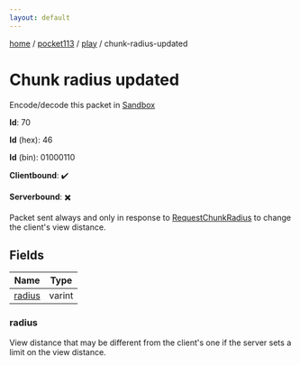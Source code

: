 ```yaml
---
layout: default
---
```


[home](/)  /  [pocket113](/protocol/pocket113)  /  [play](/protocol/pocket113/play)  /  chunk-radius-updated

# Chunk radius updated

Encode/decode this packet in [Sandbox](../../../sandbox/pocket113#play.chunk_radius_updated)

**Id**: 70

**Id** (hex): 46

**Id** (bin): 01000110

**Clientbound**: ✔️

**Serverbound**: ✖️

Packet sent always and only in response to [RequestChunkRadius](#play_request-chunk-radius) to change the client's view distance.

## Fields

Name | Type
---|---
[radius](#radius) | varint

### radius

View distance that may be different from the client's one if the server sets a limit on the view distance.
